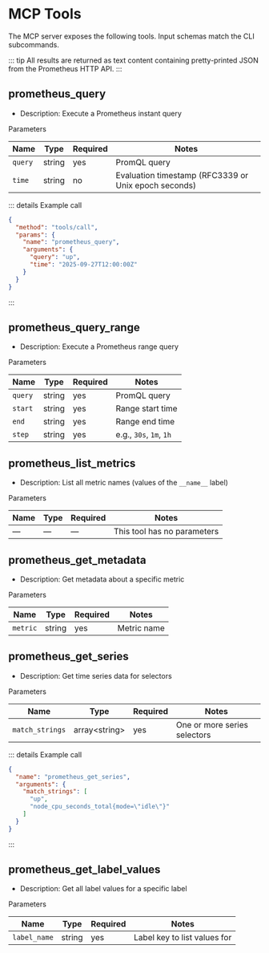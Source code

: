 # MCP Tools

The MCP server exposes the following tools. Input schemas match the CLI subcommands.

::: tip
All results are returned as text content containing pretty-printed JSON from the Prometheus HTTP API.
:::

## prometheus_query

- Description: Execute a Prometheus instant query

Parameters

| Name    | Type   | Required | Notes                                                |
|---------|--------|----------|------------------------------------------------------|
| `query` | string | yes      | PromQL query                                         |
| `time`  | string | no       | Evaluation timestamp (RFC3339 or Unix epoch seconds) |

::: details Example call

```json
{
  "method": "tools/call",
  "params": {
    "name": "prometheus_query",
    "arguments": {
      "query": "up",
      "time": "2025-09-27T12:00:00Z"
    }
  }
}
```

:::

## prometheus_query_range

- Description: Execute a Prometheus range query

Parameters

| Name    | Type   | Required | Notes                   |
|---------|--------|----------|-------------------------|
| `query` | string | yes      | PromQL query            |
| `start` | string | yes      | Range start time        |
| `end`   | string | yes      | Range end time          |
| `step`  | string | yes      | e.g., `30s`, `1m`, `1h` |

## prometheus_list_metrics

- Description: List all metric names (values of the `__name__` label)

Parameters

| Name | Type | Required | Notes                       |
|------|------|----------|-----------------------------|
| —    | —    | —        | This tool has no parameters |

## prometheus_get_metadata

- Description: Get metadata about a specific metric

Parameters

| Name     | Type   | Required | Notes       |
|----------|--------|----------|-------------|
| `metric` | string | yes      | Metric name |

## prometheus_get_series

- Description: Get time series data for selectors

Parameters

| Name            | Type                | Required | Notes                        |
|-----------------|---------------------|----------|------------------------------|
| `match_strings` | array&lt;string&gt; | yes      | One or more series selectors |

::: details Example call

```json
{
  "name": "prometheus_get_series",
  "arguments": {
    "match_strings": [
      "up",
      "node_cpu_seconds_total{mode=\"idle\"}"
    ]
  }
}
```

:::

## prometheus_get_label_values

- Description: Get all label values for a specific label

Parameters

| Name         | Type   | Required | Notes                        |
|--------------|--------|----------|------------------------------|
| `label_name` | string | yes      | Label key to list values for |
